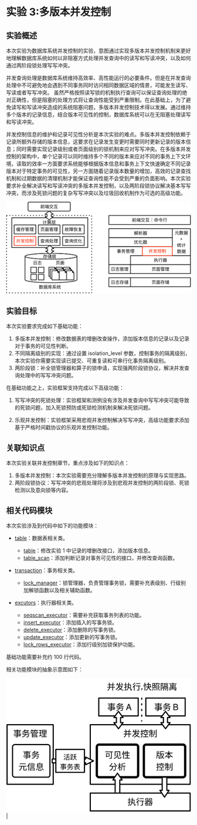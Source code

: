 # 实验 3:多版本并发控制

## 实验概述

本次实验为数据库系统并发控制的实验，意图通过实现多版本并发控制机制来更好地理解数据库系统如何以非阻塞方式处理并发查询中的读写和写读冲突，以及如何通过两阶段锁处理写写冲突。

并发查询处理是数据库系统维持高效率、高性能运行的必要条件。但是在并发查询处理中不可避免地会遇到不同事务同时访问相同数据区域的情景，可能发生读写、写读或者写写冲突。
虽然严格按照读写锁的机制执行查询可以保证查询处理的绝对正确性，但是阻塞的处理方式将让查询性能受到严重限制。在此基础上，为了避免读写和写读冲突造成的系统阻塞问题，多版本并发控制技术得以发展。通过维持多个版本的记录信息，结合版本可见性的控制，数据库系统可以在无阻塞处理读写和写读冲突。

并发控制信息的维护和记录可见性分析是本次实验的难点。多版本并发控制依赖于记录所额外存储的版本信息，这要求在记录发生变更时需要同时更新记录的版本信息；同时需要实现记录级别或者页面级别的锁机制来应对写写冲突。在多版本并发控制的架构中，单个记录可以同时维持多个不同的版本来应对不同的事务上下文环境，读取的效率一方面要求系统能够根据版本信息和事务上下文快速确定不同记录版本对于特定事务的可见性，另一方面随着记录版本数量的增加，高效的记录查找机制和过期数据的清理机制才能保证查询性能不会受到严重的负面影响。本次实验要求补全解决读写和写读冲突的多版本并发控制，以及两阶段锁协议解决基本写写冲突，而涉及死锁问题的复杂写写冲突以及垃圾回收机制作为可选的高级功能。

![](../pics/lab3-overview.svg)

## 实验目标

本次实验要求完成如下基础功能：

1. 多版本并发控制：修改数据表的增删改查操作，添加版本信息的记录以及记录对于事务的可见性判断。
2. 不同隔离级别的实现：通过设置 isolation_level 参数，控制事务的隔离级别，本次实验你需要实现读已提交、可重复读和可串行化事务隔离级别。
3. 两阶段锁：补全锁管理器和算子的锁申请，实现强两阶段锁协议，解决并发查询处理中的写写冲突问题。

在基础功能之上，实验框架支持完成以下高级功能：

1. 写写冲突的死锁处理：实验框架和测例没有涉及并发查询中写写冲突可能导致的死锁问题，加入死锁预防或死锁检测机制来解决死锁问题。

2. 乐观并发控制：实验框架采用悲观并发控制解决写写冲突，高级功能要求添加基于严格时间戳协议的乐观并发控制功能。

## 关联知识点

本次实验关联并发控制章节，重点涉及如下的知识点：

1. 多版本并发控制：本次实验需要充分理解多版本并发控制的原理与实现思路。
2. 两阶段锁协议：写写冲突的悲观处理将涉及到悲观并发控制的两阶段锁、死锁检测以及意向锁等内容。

## 相关代码模块

本次实验涉及到代码中如下的功能模块：

-   [table](https://github.com/thu-db/huadb/tree/main/src/table/)：数据表相关类。

    -   [table](https://github.com/thu-db/huadb/tree/main/src/table/table.h)：修改实验 1 中记录的增删改接口，添加版本信息。
    -   [table_scan](https://github.com/thu-db/huadb/tree/main/src/table/table_scan.h)：添加判断记录对事务可见性的接口，并修改查询函数。

-   [transaction](https://github.com/thu-db/huadb/tree/main/src/transaction/)：事务相关类。

    -   [lock_manager](https://github.com/thu-db/huadb/tree/main/src/transaction/lock_manager.h)：锁管理器，负责管理事务锁，需要补充表级别、行级别加解锁函数以及相关辅助函数。

-   [excutors](https://github.com/thu-db/huadb/tree/main/src/executors/)：执行器相关类。
    -   [seqscan_executor](https://github.com/thu-db/huadb/tree/main/src/executors/seqscan_executor.h)：需要补充获取事务列表的功能。
    -   [insert_executor](https://github.com/thu-db/huadb/tree/main/src/executors/insert_executor.h)：添加插入的写事务锁。
    -   [delete_executor](https://github.com/thu-db/huadb/tree/main/src/executors/delete_executor.h)：添加删除的写事务锁。
    -   [update_executor](https://github.com/thu-db/huadb/tree/main/src/executors/update_executor.h)：添加更新的写事务锁。
    -   [lock_rows_executor](https://github.com/thu-db/huadb/tree/main/src/executors/lock_rows_executor.h)：添加行级别加锁保护功能。

基础功能需要补充约 100 行代码。

相关功能模块的抽象示意图如下：

![](../pics/lab3-details.svg) |
